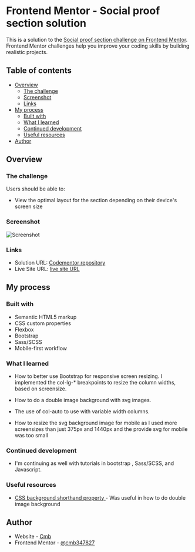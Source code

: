 # Frontend Mentor - Social proof section solution

This is a solution to the [Social proof section challenge on Frontend Mentor](https://www.frontendmentor.io/challenges/social-proof-section-6e0qTv_bA). Frontend Mentor challenges help you improve your coding skills by building realistic projects. 

## Table of contents

- [Overview](#overview)
  - [The challenge](#the-challenge)
  - [Screenshot](#screenshot)
  - [Links](#links)
- [My process](#my-process)
  - [Built with](#built-with)
  - [What I learned](#what-i-learned)
  - [Continued development](#continued-development)
  - [Useful resources](#useful-resources)
- [Author](#author)

## Overview

### The challenge

Users should be able to:

- View the optimal layout for the section depending on their device's screen size

### Screenshot

![Screenshot](https://i.postimg.cc/fbWLkNGN/screenshot.png)


### Links

- Solution URL: [Codementor repository](https://github.com/cmb347827/social-proof-section-master.github.io)
- Live Site URL: [live site URL](https://cmb347827.github.io/social-proof-section-master.github.io/)

## My process

### Built with

- Semantic HTML5 markup
- CSS custom properties
- Flexbox
- Bootstrap
- Sass/SCSS
- Mobile-first workflow


### What I learned

- How to better use Bootstrap for responsive screen resizing. I implemented the col-lg-\* breakpoints to resize the column widths, based on screensize.

- How to do a double image background with svg images.

- The use of col-auto to use with variable width columns. 

- How to resize the svg background image for mobile as I used more screensizes than just 375px and 1440px and the provide svg for mobile was too small



### Continued development

- I'm continuing as well with tutorials in bootstrap , Sass/SCSS, and Javascript. 



### Useful resources

- [CSS background shorthand property ](https://www.webfx.com/blog/web-design/background-css-shorthand/) - Was useful in how to do double image background



## Author

- Website - [Cmb](https://codepen.io/cynthiab72/pen/oNybYON)
- Frontend Mentor - [@cmb347827](https://www.frontendmentor.io/profile/cmb347827)

